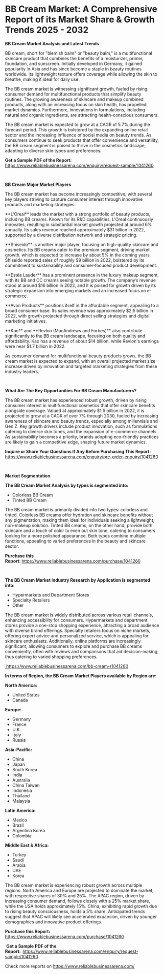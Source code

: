 <p><h1>BB Cream Market: A Comprehensive Report of its Market Share & Growth Trends 2025 - 2032</h1></p><p><strong>BB Cream Market Analysis and Latest Trends</strong></p>
<p><p>BB cream, short for "blemish balm" or "beauty balm," is a multifunctional skincare product that combines the benefits of a moisturizer, primer, foundation, and sunscreen. Initially developed in Germany, it gained popularity in Asia and has since become a staple in beauty routines worldwide. Its lightweight texture offers coverage while allowing the skin to breathe, making it ideal for daily use.</p><p>The BB cream market is witnessing significant growth, fueled by rising consumer demand for multifunctional products that simplify beauty routines. The growing awareness of skincare and makeup combined products, along with an increasing focus on skin health, has propelled market dynamics. Furthermore, innovations in formulations, including natural and organic ingredients, are attracting health-conscious consumers.</p><p>The BB cream market is expected to grow at a CAGR of 5.7% during the forecast period. This growth is bolstered by the expanding online retail sector and the increasing influence of social media on beauty trends. As consumers continue to seek products that offer convenience and versatility, the BB cream segment is poised to thrive in the cosmetics landscape, adapting to diverse skin types and preferences.</p></p>
<p><strong>Get a Sample PDF of the Report:&nbsp;</strong> <a href="https://www.reliablebusinessarena.com/enquiry/request-sample/1041260?utm_campaign=2189&utm_medium=2&utm_source=Github&utm_content=ia&utm_term=04042025&utm_id=bb-cream">https://www.reliablebusinessarena.com/enquiry/request-sample/1041260</a></p>
<p>&nbsp;</p>
<p><strong>BB Cream Major Market Players</strong></p>
<p><p>The BB cream market has become increasingly competitive, with several key players striving to capture consumer interest through innovative products and marketing strategies.</p><p>**L'Oreal** leads the market with a strong portfolio of beauty products, including BB creams. Known for its R&D capabilities, L'Oreal continuously innovates, resulting in substantial market growth projected at around 6% annually. Its sales revenue reached approximately $31 billion in 2022, supported by a diverse distribution network and strategic pricing.</p><p>**Shiseido** is another major player, focusing on high-quality skincare and cosmetics. Its BB creams cater to the premium segment, driving market growth, which is expected to increase by about 5% in the coming years. Shiseido reported sales of roughly $9 billion in 2022, bolstered by its commitment to sustainability and consumer-focused product development.</p><p>**Estée Lauder** has a prominent presence in the luxury makeup segment, with its BB and CC creams seeing notable growth. The company’s revenue stood at around $16 billion in 2022, and it is poised for growth driven by its strategic expansion into emerging markets and an increased focus on e-commerce.</p><p>**Avon Products** positions itself in the affordable segment, appealing to a broad consumer base. Its sales revenue was approximately $2.5 billion in 2022, with growth projected through direct selling strategies and digital marketing initiatives.</p><p>**Kao** and **Revlon (MacAndrews and Forbes)** also contribute significantly to the BB cream landscape, focusing on both quality and affordability. Kao has a revenue of about $14 billion, while Revlon's earnings were near $1.7 billion in 2022.</p><p>As consumer demand for multifunctional beauty products grows, the BB cream market is expected to expand, with an overall projected market size increase driven by innovation and targeted marketing strategies from these industry leaders.</p></p>
<p>&nbsp;</p>
<p><strong>What Are The Key Opportunities For BB Cream Manufacturers?</strong></p>
<p><p>The BB cream market has experienced robust growth, driven by rising consumer interest in multifunctional cosmetics that offer skincare benefits alongside coverage. Valued at approximately $1.5 billion in 2022, it is projected to grow at a CAGR of over 7% through 2030, fueled by increasing awareness of skincare and beauty trends, especially among millennials and Gen Z. Key growth drivers include product innovation, such as formulations catering to diverse skin tones, and the expansion of e-commerce channels. As sustainability becomes a priority, brands adopting eco-friendly practices are likely to gain a competitive edge, shaping future market dynamics.</p></p>
<p><strong>Inquire or Share Your Questions If Any Before Purchasing This Report:</strong> <a href="https://www.reliablebusinessarena.com/enquiry/pre-order-enquiry/1041260?utm_campaign=2189&utm_medium=2&utm_source=Github&utm_content=ia&utm_term=04042025&utm_id=bb-cream">https://www.reliablebusinessarena.com/enquiry/pre-order-enquiry/1041260</a></p>
<p>&nbsp;</p>
<p><strong>Market Segmentation</strong></p>
<p><strong>The BB Cream Market Analysis by types is segmented into:</strong></p>
<p><ul><li>Colorless BB Cream</li><li>Tinted BB Cream‎</li></ul></p>
<p><p>The BB cream market is primarily divided into two types: colorless and tinted. Colorless BB creams offer hydration and skincare benefits without any pigmentation, making them ideal for individuals seeking a lightweight, non-makeup solution. Tinted BB creams, on the other hand, provide both skincare and a touch of color to even out skin tone, catering to consumers looking for a more polished appearance. Both types combine multiple functions, appealing to varied preferences in the beauty and skincare sector.</p></p>
<p><strong>Purchase this Report:&nbsp;</strong><a href="https://www.reliablebusinessarena.com/purchase/1041260?utm_campaign=2189&utm_medium=2&utm_source=Github&utm_content=ia&utm_term=04042025&utm_id=bb-cream">https://www.reliablebusinessarena.com/purchase/1041260</a></p>
<p>&nbsp;</p>
<p><strong>The BB Cream Market Industry Research by Application is segmented into:</strong></p>
<p><ul><li>Hypermarkets and Department Stores</li><li>Specialty Retailers</li><li>Other</li></ul></p>
<p><p>The BB cream market is widely distributed across various retail channels, enhancing accessibility for consumers. Hypermarkets and department stores provide a one-stop shopping experience, attracting a broad audience with diverse brand offerings. Specialty retailers focus on niche markets, offering expert advice and personalized service, which is appealing for skincare enthusiasts. Additionally, online platforms are increasingly significant, allowing consumers to explore and purchase BB creams conveniently, often with reviews and comparisons that aid decision-making, thus catering to varied shopping preferences.</p></p>
<p><a href="https://www.reliablebusinessarena.com/bb-cream-r1041260?utm_campaign=2189&utm_medium=2&utm_source=Github&utm_content=ia&utm_term=04042025&utm_id=bb-cream">&nbsp;https://www.reliablebusinessarena.com/bb-cream-r1041260</a></p>
<p><strong>In terms of Region, the BB Cream Market Players available by Region are:</strong></p>
<p>
    <p> <strong> North America: </strong>
        <ul>
            <li>United States</li>
            <li>Canada</li>
        </ul>
        </p> 
    <p> <strong> Europe: </strong>
        <ul>
            <li>Germany</li>
            <li>France</li>
            <li>U.K.</li>
            <li>Italy</li>
            <li>Russia</li>
        </ul>
        </p> 
    <p> <strong> Asia-Pacific: </strong>
        <ul>
            <li>China</li>
            <li>Japan</li>
            <li>South Korea</li>
            <li>India</li>
            <li>Australia</li>
            <li>China Taiwan</li>
            <li>Indonesia</li>
            <li>Thailand</li>
            <li>Malaysia</li>
        </ul>
        </p> 
    <p> <strong> Latin America: </strong>
        <ul>
            <li>Mexico</li>
            <li>Brazil</li>
            <li>Argentina Korea</li>
            <li>Colombia</li>
        </ul>
        </p> 
    <p> <strong> Middle East & Africa: </strong>
        <ul>
            <li>Turkey</li>
            <li>Saudi</li>
            <li>Arabia</li>
            <li>UAE</li>
            <li>Korea</li>
        </ul>
    </p>
    </p>
<p><p>The BB cream market is experiencing robust growth across multiple regions. North America and Europe are projected to dominate the market, with respective shares of 30% and 25%. The APAC region, driven by increasing consumer demand, follows closely with a 25% market share, while the USA holds approximately 15%. China, exhibiting rapid growth due to rising beauty consciousness, holds a 5% share. Anticipated trends suggest that APAC will likely see accelerated expansion, driven by younger demographics and innovative product offerings.</p></p>
<p><strong>Purchase this Report: </strong><a href="https://www.reliablebusinessarena.com/purchase/1041260?utm_campaign=2189&utm_medium=2&utm_source=Github&utm_content=ia&utm_term=04042025&utm_id=bb-cream">https://www.reliablebusinessarena.com/purchase/1041260</a></p>
<p>&nbsp;<strong>Get a Sample PDF of the Report:&nbsp;&nbsp;</strong><a href="https://www.reliablebusinessarena.com/enquiry/request-sample/1041260?utm_campaign=2189&utm_medium=2&utm_source=Github&utm_content=ia&utm_term=04042025&utm_id=bb-cream">https://www.reliablebusinessarena.com/enquiry/request-sample/1041260</a></p>
<p><strong></strong></p>
<p>Check more reports on <a href="https://www.reliablebusinessarena.com/?utm_campaign=2189&utm_medium=2&utm_source=Github&utm_content=ia&utm_term=04042025&utm_id=bb-cream">https://www.reliablebusinessarena.com/</a></p>